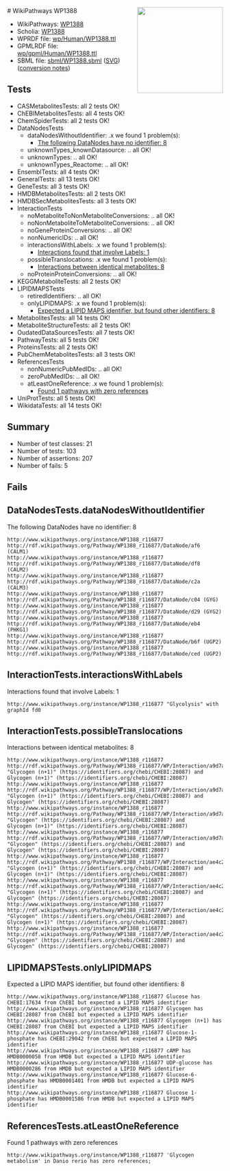 <img style="float: right; width: 200px" src="../logo.png" />
# WikiPathways WP1388

* WikiPathways: [WP1388](https://identifiers.org/wikipathways:WP1388)
* Scholia: [WP1388](https://scholia.toolforge.org/wikipathways/WP1388)
* WPRDF file: [wp/Human/WP1388.ttl](../wp/Human/WP1388.ttl)
* GPMLRDF file: [wp/gpml/Human/WP1388.ttl](../wp/gpml/Human/WP1388.ttl)
* SBML file: [sbml/WP1388.sbml](../sbml/WP1388.sbml) ([SVG](../sbml/WP1388.svg)) ([conversion notes](../sbml/WP1388.txt))

## Tests
* CASMetabolitesTests: all 2 tests OK!
* ChEBIMetabolitesTests: all 4 tests OK!
* ChemSpiderTests: all 2 tests OK!
* DataNodesTests
    * dataNodesWithoutIdentifier: .x we found 1 problem(s):
        * [The following DataNodes have no identifier: 8](#d2d32fa7)
    * unknownTypes_knownDatasource: .. all OK!
    * unknownTypes: .. all OK!
    * unknownTypes_Reactome: .. all OK!
* EnsemblTests: all 4 tests OK!
* GeneralTests: all 13 tests OK!
* GeneTests: all 3 tests OK!
* HMDBMetabolitesTests: all 2 tests OK!
* HMDBSecMetabolitesTests: all 3 tests OK!
* InteractionTests
    * noMetaboliteToNonMetaboliteConversions: .. all OK!
    * noNonMetaboliteToMetaboliteConversions: .. all OK!
    * noGeneProteinConversions: .. all OK!
    * nonNumericIDs: .. all OK!
    * interactionsWithLabels: .x we found 1 problem(s):
        * [Interactions found that involve Labels: 1](#630d2678)
    * possibleTranslocations: .x we found 1 problem(s):
        * [Interactions between identical metabolites: 8](#d59038cb)
    * noProteinProteinConversions: .. all OK!
* KEGGMetaboliteTests: all 2 tests OK!
* LIPIDMAPSTests
    * retiredIdentifiers: .. all OK!
    * onlyLIPIDMAPS: .x we found 1 problem(s):
        * [Expected a LIPID MAPS identifier, but found other identifiers: 8](#48cc60bf)
* MetabolitesTests: all 14 tests OK!
* MetaboliteStructureTests: all 2 tests OK!
* OudatedDataSourcesTests: all 7 tests OK!
* PathwayTests: all 5 tests OK!
* ProteinsTests: all 2 tests OK!
* PubChemMetabolitesTests: all 3 tests OK!
* ReferencesTests
    * nonNumericPubMedIDs: .. all OK!
    * zeroPubMedIDs: .. all OK!
    * atLeastOneReference: .x we found 1 problem(s):
        * [Found 1 pathways with zero references](#35eb778e)
* UniProtTests: all 5 tests OK!
* WikidataTests: all 14 tests OK!


## Summary

* Number of test classes: 21
* Number of tests: 103
* Number of assertions: 207
* Number of fails: 5

## Fails

<a name="d2d32fa7" />

## DataNodesTests.dataNodesWithoutIdentifier

The following DataNodes have no identifier: 8
```
http://www.wikipathways.org/instance/WP1388_r116877 http://rdf.wikipathways.org/Pathway/WP1388_r116877/DataNode/af6 (CALM1)
http://www.wikipathways.org/instance/WP1388_r116877 http://rdf.wikipathways.org/Pathway/WP1388_r116877/DataNode/df8 (CALM2)
http://www.wikipathways.org/instance/WP1388_r116877 http://rdf.wikipathways.org/Pathway/WP1388_r116877/DataNode/c2a (CALM3)
http://www.wikipathways.org/instance/WP1388_r116877 http://rdf.wikipathways.org/Pathway/WP1388_r116877/DataNode/c04 (GYG)
http://www.wikipathways.org/instance/WP1388_r116877 http://rdf.wikipathways.org/Pathway/WP1388_r116877/DataNode/d29 (GYG2)
http://www.wikipathways.org/instance/WP1388_r116877 http://rdf.wikipathways.org/Pathway/WP1388_r116877/DataNode/eb4 (PHKG1)
http://www.wikipathways.org/instance/WP1388_r116877 http://rdf.wikipathways.org/Pathway/WP1388_r116877/DataNode/b6f (UGP2)
http://www.wikipathways.org/instance/WP1388_r116877 http://rdf.wikipathways.org/Pathway/WP1388_r116877/DataNode/ced (UGP2)
```

<a name="630d2678" />

## InteractionTests.interactionsWithLabels

Interactions found that involve Labels: 1
```
http://www.wikipathways.org/instance/WP1388_r116877 "Glycolysis" with graphId fd0
```

<a name="d59038cb" />

## InteractionTests.possibleTranslocations

Interactions between identical metabolites: 8
```
http://www.wikipathways.org/instance/WP1388_r116877 http://rdf.wikipathways.org/Pathway/WP1388_r116877/WP/Interaction/a9d7a "Glycogen (n+1)" (https://identifiers.org/chebi/CHEBI:28087) and 
Glycogen (n+1)" (https://identifiers.org/chebi/CHEBI:28087)
http://www.wikipathways.org/instance/WP1388_r116877 http://rdf.wikipathways.org/Pathway/WP1388_r116877/WP/Interaction/a9d7a "Glycogen (n+1)" (https://identifiers.org/chebi/CHEBI:28087) and 
Glycogen" (https://identifiers.org/chebi/CHEBI:28087)
http://www.wikipathways.org/instance/WP1388_r116877 http://rdf.wikipathways.org/Pathway/WP1388_r116877/WP/Interaction/a9d7a "Glycogen" (https://identifiers.org/chebi/CHEBI:28087) and 
Glycogen (n+1)" (https://identifiers.org/chebi/CHEBI:28087)
http://www.wikipathways.org/instance/WP1388_r116877 http://rdf.wikipathways.org/Pathway/WP1388_r116877/WP/Interaction/a9d7a "Glycogen" (https://identifiers.org/chebi/CHEBI:28087) and 
Glycogen" (https://identifiers.org/chebi/CHEBI:28087)
http://www.wikipathways.org/instance/WP1388_r116877 http://rdf.wikipathways.org/Pathway/WP1388_r116877/WP/Interaction/ae4c2 "Glycogen (n+1)" (https://identifiers.org/chebi/CHEBI:28087) and 
Glycogen (n+1)" (https://identifiers.org/chebi/CHEBI:28087)
http://www.wikipathways.org/instance/WP1388_r116877 http://rdf.wikipathways.org/Pathway/WP1388_r116877/WP/Interaction/ae4c2 "Glycogen (n+1)" (https://identifiers.org/chebi/CHEBI:28087) and 
Glycogen" (https://identifiers.org/chebi/CHEBI:28087)
http://www.wikipathways.org/instance/WP1388_r116877 http://rdf.wikipathways.org/Pathway/WP1388_r116877/WP/Interaction/ae4c2 "Glycogen" (https://identifiers.org/chebi/CHEBI:28087) and 
Glycogen (n+1)" (https://identifiers.org/chebi/CHEBI:28087)
http://www.wikipathways.org/instance/WP1388_r116877 http://rdf.wikipathways.org/Pathway/WP1388_r116877/WP/Interaction/ae4c2 "Glycogen" (https://identifiers.org/chebi/CHEBI:28087) and 
Glycogen" (https://identifiers.org/chebi/CHEBI:28087)
```

<a name="48cc60bf" />

## LIPIDMAPSTests.onlyLIPIDMAPS

Expected a LIPID MAPS identifier, but found other identifiers: 8
```
http://www.wikipathways.org/instance/WP1388_r116877 Glucose has CHEBI:17634 from ChEBI but expected a LIPID MAPS identifier
http://www.wikipathways.org/instance/WP1388_r116877 Glycogen has CHEBI:28087 from ChEBI but expected a LIPID MAPS identifier
http://www.wikipathways.org/instance/WP1388_r116877 Glycogen (n+1) has CHEBI:28087 from ChEBI but expected a LIPID MAPS identifier
http://www.wikipathways.org/instance/WP1388_r116877 Glucose-1-phosphate has CHEBI:29042 from ChEBI but expected a LIPID MAPS identifier
http://www.wikipathways.org/instance/WP1388_r116877 cAMP has HMDB0000058 from HMDB but expected a LIPID MAPS identifier
http://www.wikipathways.org/instance/WP1388_r116877 UDP-glucose has HMDB0000286 from HMDB but expected a LIPID MAPS identifier
http://www.wikipathways.org/instance/WP1388_r116877 Glucose-6-phosphate has HMDB0001401 from HMDB but expected a LIPID MAPS identifier
http://www.wikipathways.org/instance/WP1388_r116877 Glucose 1-phosphate has HMDB0001586 from HMDB but expected a LIPID MAPS identifier
```

<a name="35eb778e" />

## ReferencesTests.atLeastOneReference

Found 1 pathways with zero references
```
http://www.wikipathways.org/instance/WP1388_r116877 'Glycogen metabolism' in Danio rerio has zero references; 
```

